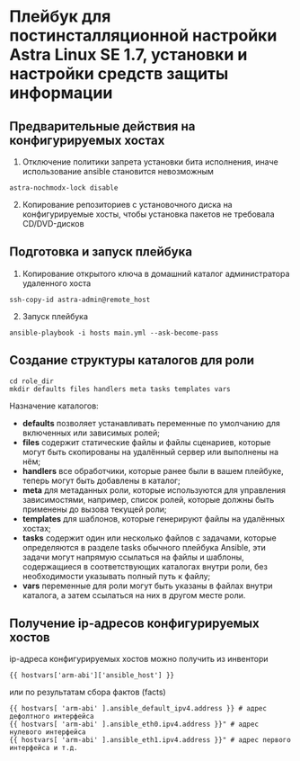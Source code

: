 # Плейбук для постинсталляционной настройки Astra Linux SE 1.7, установки и настройки средств защиты информации

## Предварительные действия на конфигурируемых хостах

1) Отключение политики запрета установки бита исполнения, иначе использование ansible становится невозможным
```
astra-nochmodx-lock disable
```
2) Копирование репозиториев с установочного диска на конфигурируемые хосты, чтобы установка пакетов не требовала CD/DVD-дисков

## Подготовка и запуск плейбука

1) Копирование открытого ключа в домашний каталог администратора удаленного хоста
```
ssh-copy-id astra-admin@remote_host
```
2) Запуск плейбука
```
ansible-playbook -i hosts main.yml --ask-become-pass
```

## Создание структуры каталогов для роли

```
cd role_dir
mkdir defaults files handlers meta tasks templates vars
```

Назначение каталогов:
- **defaults** позволяет устанавливать переменные по умолчанию для включенных или зависимых ролей;
- **files** содержит статические файлы и файлы сценариев, которые могут быть скопированы на удалённый сервер или выполнены на нём;
- **handlers** все обработчики, которые ранее были в вашем плейбуке, теперь могут быть добавлены в каталог;
- **meta** для метаданных роли, которые используются для управления зависимостями, например, список ролей, которые должны быть применены до вызова текущей роли;
- **templates** для шаблонов, которые генерируют файлы на удалённых хостах;
- **tasks** содержит один или несколько файлов с задачами, которые определяются в разделе tasks обычного плейбука Ansible, эти задачи могут напрямую ссылаться на файлы и шаблоны, содержащиеся в соответствующих каталогах внутри роли, без необходимости указывать полный путь к файлу;
- **vars** переменные для роли могут быть указаны в файлах внутри каталога, а затем ссылаться на них в другом месте роли.

## Получение ip-адресов конфигурируемых хостов
ip-адреса конфигурируемых хостов можно получить из инвентори
```
{{ hostvars['arm-abi']['ansible_host'] }}
```
или по результатам сбора фактов (facts)
```
{{ hostvars[ 'arm-abi' ].ansible_default_ipv4.address }} # адрес дефолтного интерфейса
{{ hostvars[ 'arm-abi' ].ansible_eth0.ipv4.address }}" # адрес нулевого интерфейса
{{ hostvars[ 'arm-abi' ].ansible_eth1.ipv4.address }}" # адрес первого интерфейса и т.д.
```
